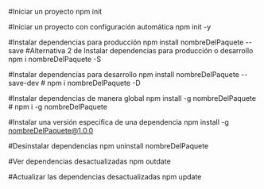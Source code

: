 #Iniciar un proyecto
npm init

#Iniciar un proyecto con configuración automática
npm init -y

#Instalar dependencias para producción
npm install nombreDelPaquete --save 
#Alternativa 2 de Instalar dependencias para producción o desarrollo
npm i nombreDelPaquete -S 

#Instalar dependencias para desarrollo
npm install nombreDelPaquete --save-dev # npm i nombreDelPaquete -D

#Instalar dependencias de manera global
npm install -g nombreDelPaquete # npm i -g nombreDelPaquete

#Instalar una versión especifica de una dependencia
npm install -g nombreDelPaquete@1.0.0 

#Desinstalar dependencias 
npm uninstall nombreDelPaquete

#Ver dependencias desactualizadas
npm outdate

#Actualizar las dependencias desactualizadas
npm update